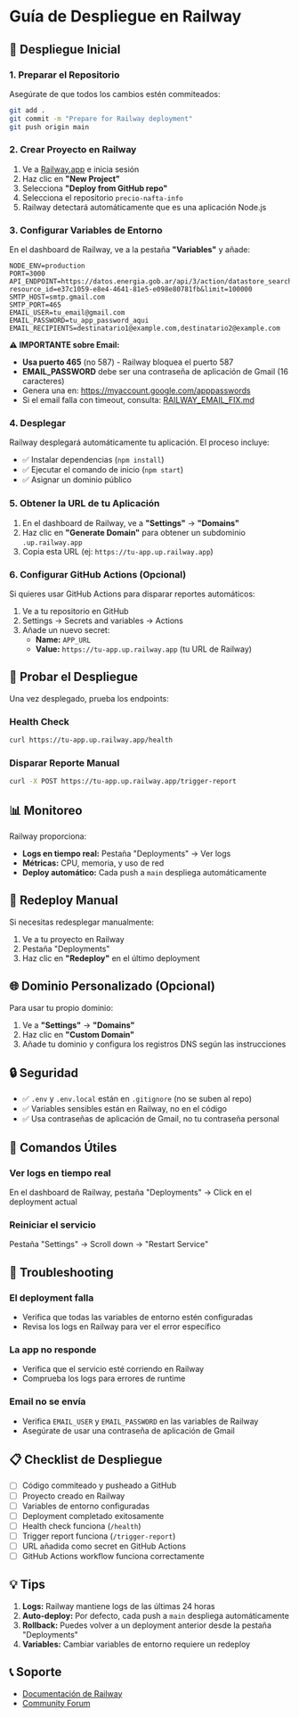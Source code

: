 # Guía de Despliegue en Railway

## 🚀 Despliegue Inicial

### 1. Preparar el Repositorio
Asegúrate de que todos los cambios estén commiteados:
```bash
git add .
git commit -m "Prepare for Railway deployment"
git push origin main
```

### 2. Crear Proyecto en Railway

1. Ve a [Railway.app](https://railway.app/) e inicia sesión
2. Haz clic en **"New Project"**
3. Selecciona **"Deploy from GitHub repo"**
4. Selecciona el repositorio `precio-nafta-info`
5. Railway detectará automáticamente que es una aplicación Node.js

### 3. Configurar Variables de Entorno

En el dashboard de Railway, ve a la pestaña **"Variables"** y añade:

```
NODE_ENV=production
PORT=3000
API_ENDPOINT=https://datos.energia.gob.ar/api/3/action/datastore_search?resource_id=e37c1059-e8e4-4641-81e5-e098e80781fb&limit=100000
SMTP_HOST=smtp.gmail.com
SMTP_PORT=465
EMAIL_USER=tu_email@gmail.com
EMAIL_PASSWORD=tu_app_password_aqui
EMAIL_RECIPIENTS=destinatario1@example.com,destinatario2@example.com
```

**⚠️ IMPORTANTE sobre Email:**
- **Usa puerto 465** (no 587) - Railway bloquea el puerto 587
- **EMAIL_PASSWORD** debe ser una contraseña de aplicación de Gmail (16 caracteres)
- Genera una en: https://myaccount.google.com/apppasswords
- Si el email falla con timeout, consulta: [RAILWAY_EMAIL_FIX.md](RAILWAY_EMAIL_FIX.md)

### 4. Desplegar

Railway desplegará automáticamente tu aplicación. El proceso incluye:
- ✅ Instalar dependencias (`npm install`)
- ✅ Ejecutar el comando de inicio (`npm start`)
- ✅ Asignar un dominio público

### 5. Obtener la URL de tu Aplicación

1. En el dashboard de Railway, ve a **"Settings"** → **"Domains"**
2. Haz clic en **"Generate Domain"** para obtener un subdominio `.up.railway.app`
3. Copia esta URL (ej: `https://tu-app.up.railway.app`)

### 6. Configurar GitHub Actions (Opcional)

Si quieres usar GitHub Actions para disparar reportes automáticos:

1. Ve a tu repositorio en GitHub
2. Settings → Secrets and variables → Actions
3. Añade un nuevo secret:
   - **Name:** `APP_URL`
   - **Value:** `https://tu-app.up.railway.app` (tu URL de Railway)

## 🧪 Probar el Despliegue

Una vez desplegado, prueba los endpoints:

### Health Check
```bash
curl https://tu-app.up.railway.app/health
```

### Disparar Reporte Manual
```bash
curl -X POST https://tu-app.up.railway.app/trigger-report
```

## 📊 Monitoreo

Railway proporciona:
- **Logs en tiempo real:** Pestaña "Deployments" → Ver logs
- **Métricas:** CPU, memoria, y uso de red
- **Deploy automático:** Cada push a `main` despliega automáticamente

## 🔧 Redeploy Manual

Si necesitas redesplegar manualmente:

1. Ve a tu proyecto en Railway
2. Pestaña "Deployments"
3. Haz clic en **"Redeploy"** en el último deployment

## 🌐 Dominio Personalizado (Opcional)

Para usar tu propio dominio:

1. Ve a **"Settings"** → **"Domains"**
2. Haz clic en **"Custom Domain"**
3. Añade tu dominio y configura los registros DNS según las instrucciones

## 🔒 Seguridad

- ✅ `.env` y `.env.local` están en `.gitignore` (no se suben al repo)
- ✅ Variables sensibles están en Railway, no en el código
- ✅ Usa contraseñas de aplicación de Gmail, no tu contraseña personal

## 📝 Comandos Útiles

### Ver logs en tiempo real
En el dashboard de Railway, pestaña "Deployments" → Click en el deployment actual

### Reiniciar el servicio
Pestaña "Settings" → Scroll down → "Restart Service"

## 🐛 Troubleshooting

### El deployment falla
- Verifica que todas las variables de entorno estén configuradas
- Revisa los logs en Railway para ver el error específico

### La app no responde
- Verifica que el servicio esté corriendo en Railway
- Comprueba los logs para errores de runtime

### Email no se envía
- Verifica `EMAIL_USER` y `EMAIL_PASSWORD` en las variables de Railway
- Asegúrate de usar una contraseña de aplicación de Gmail

## 📋 Checklist de Despliegue

- [ ] Código commiteado y pusheado a GitHub
- [ ] Proyecto creado en Railway
- [ ] Variables de entorno configuradas
- [ ] Deployment completado exitosamente
- [ ] Health check funciona (`/health`)
- [ ] Trigger report funciona (`/trigger-report`)
- [ ] URL añadida como secret en GitHub Actions
- [ ] GitHub Actions workflow funciona correctamente

## 💡 Tips

1. **Logs:** Railway mantiene logs de las últimas 24 horas
2. **Auto-deploy:** Por defecto, cada push a `main` despliega automáticamente
3. **Rollback:** Puedes volver a un deployment anterior desde la pestaña "Deployments"
4. **Variables:** Cambiar variables de entorno requiere un redeploy

## 📞 Soporte

- [Documentación de Railway](https://docs.railway.app/)
- [Community Forum](https://help.railway.app/)
